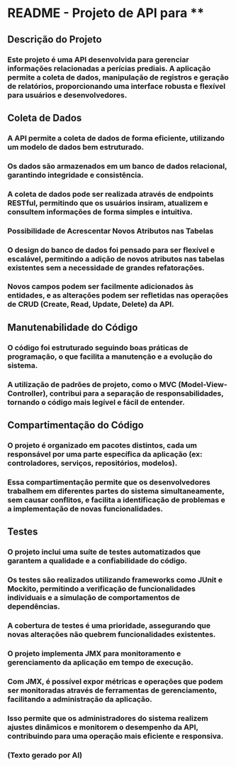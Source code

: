 # README - Projeto de API para \*\*

## Descrição do Projeto

### Este projeto é uma API desenvolvida para gerenciar informações relacionadas a perícias prediais. A aplicação permite a coleta de dados, manipulação de registros e geração de relatórios, proporcionando uma interface robusta e flexível para usuários e desenvolvedores.

## Coleta de Dados

### A API permite a coleta de dados de forma eficiente, utilizando um modelo de dados bem estruturado.

### Os dados são armazenados em um banco de dados relacional, garantindo integridade e consistência.

### A coleta de dados pode ser realizada através de endpoints RESTful, permitindo que os usuários insiram, atualizem e consultem informações de forma simples e intuitiva.

### Possibilidade de Acrescentar Novos Atributos nas Tabelas

### O design do banco de dados foi pensado para ser flexível e escalável, permitindo a adição de novos atributos nas tabelas existentes sem a necessidade de grandes refatorações.

### Novos campos podem ser facilmente adicionados às entidades, e as alterações podem ser refletidas nas operações de CRUD (Create, Read, Update, Delete) da API.

## Manutenabilidade do Código

### O código foi estruturado seguindo boas práticas de programação, o que facilita a manutenção e a evolução do sistema.

### A utilização de padrões de projeto, como o MVC (Model-View-Controller), contribui para a separação de responsabilidades, tornando o código mais legível e fácil de entender.

## Compartimentação do Código

### O projeto é organizado em pacotes distintos, cada um responsável por uma parte específica da aplicação (ex: controladores, serviços, repositórios, modelos).

### Essa compartimentação permite que os desenvolvedores trabalhem em diferentes partes do sistema simultaneamente, sem causar conflitos, e facilita a identificação de problemas e a implementação de novas funcionalidades.

## Testes

### O projeto inclui uma suíte de testes automatizados que garantem a qualidade e a confiabilidade do código.

### Os testes são realizados utilizando frameworks como JUnit e Mockito, permitindo a verificação de funcionalidades individuais e a simulação de comportamentos de dependências.

### A cobertura de testes é uma prioridade, assegurando que novas alterações não quebrem funcionalidades existentes.

### O projeto implementa JMX para monitoramento e gerenciamento da aplicação em tempo de execução.

### Com JMX, é possível expor métricas e operações que podem ser monitoradas através de ferramentas de gerenciamento, facilitando a administração da aplicação.

### Isso permite que os administradores do sistema realizem ajustes dinâmicos e monitorem o desempenho da API, contribuindo para uma operação mais eficiente e responsiva.

### (Texto gerado por AI)
